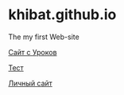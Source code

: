 # khibat.github.io
The my first Web-site


[Сайт с Уроков](https://khibat.github.io/Lesson "Мой первый сайт")

[Тест](https://khibat.github.io/Test "Тест")

[Личный сайт](https://khibat.github.io/index "Сайт Салавата Хибатова")
